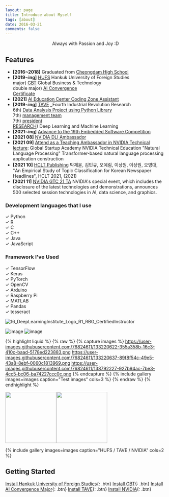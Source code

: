 ```yaml
---
layout: page
title: Introduce about Myself
tags: [about]
date: 2016-03-21
comments: false
---
```

    
<center>Always with Passion and Joy :D</center>

## Features
* **[2016~2018]** Graduated from [Cheongdam High School](http://chungdam.sen.hs.kr/index.do)
* **[2019~ing]** [HUFS](http://www.hufs.ac.kr/) Hankuk University of Foreign Studies
<br/>major) [GBT](http://hufsgbtgbt.cafe24.com/) Global Business & Technology 
<br/>double major) [AI Convergence](http://soft.hufs.ac.kr/)  
[Certificate](https://user-images.githubusercontent.com/76824611/125048882-54cb4780-e0db-11eb-8ed2-cf6b458fa042.png)          
* **[2021]** [AI Education Center Coding Zone Assistant](https://raw.githubusercontent.com/yerimoh/yerimoh.github.io/main/assets/img/certification.pdf)     
* **[2019~ing]** [TAVE](https://blog.naver.com/t-ave) _Fourth Industrial Revolution Research
<br/> 6th) [Data Analysis Project using Python Library](https://yerimoh.github.io/first-project/) 
<br/> 7th) [management team](https://www.instagram.com/p/CKvZreGhiWh/)
<br/> 7th) [president](https://www.instagram.com/p/CSCHtqLlQcM/)
<br/> [RESEARCH](https://taveresearch.github.io/about/)) Deep Learning and Machine Learning 
* **[2021~ing]** [Advance to the 19th Embedded Software Competition](https://eswcontest.or.kr/main/main.php)     
* **[2021 08]** [NVIDIA DLI Ambassador](https://yerimoh.github.io/03-NVIDIA-DLI/)    
* **[2021 09]** [Attend as a Teaching Ambassador in NVIDIA Technical lecture](https://yerimoh.github.io/NLPTA/): Global Startup Academy NVIDIA Technical Education "Natural Language Processing" Transformer-based natural language processing application construction        
* **[2021 10]** [HCLT Publishing](https://yerimoh.github.io/HCLT/) 박제윤, 김민규, 오예림, 이상원, 이상원, 오영대, "An Empirical Study of Topic Classification for Korean Newspaper Headlines", HCLT 2021, (2021)        
* **[2021 11]** [NVIDIA GTC 21 TA](https://www.nvidia.com/ko-kr/) NVIDIA's special event, which includes the disclosure of the latest technologies and demonstrations, announces 500 selected session technologies in AI, data science, and graphics.

### Development languages that I use
✓ Python  
✓ R   
✓ C   
✓ C++    
✓ Java       
✓ JavaScript   


### Framework I've Used
✓ TensorFlow    
✓ Keras   
✓ PyTorch    
✓ OpenCV      
✓ Arduino    
✓ Raspberry Pi      
✓ MATLAB     
✓ Pandas     
✓ tesseract   

![16_DeepLearningInstitute_Logo_R1_RBG_CertifiedInstructor](https://user-images.githubusercontent.com/76824611/138792227-927b94ac-7be3-4cc5-bc06-ba74227ccc0c.png)


![image](https://user-images.githubusercontent.com/76824611/133220622-355a358b-16c3-410c-baad-5178ed223883.png)
![image](https://user-images.githubusercontent.com/76824611/133220637-89f8f54c-49e5-43a8-8ebf-0060c1813969.png)




{% highlight liquid %}
{% raw %}
{% capture images %}
	https://user-images.githubusercontent.com/76824611/133220622-355a358b-16c3-410c-baad-5178ed223883.png
	https://user-images.githubusercontent.com/76824611/133220637-89f8f54c-49e5-43a8-8ebf-0060c1813969.png
	https://user-images.githubusercontent.com/76824611/138792227-927b94ac-7be3-4cc5-bc06-ba74227ccc0c.png
{% endcapture %}
{% include gallery images=images caption="Test images" cols=3 %}
{% endraw %}
{% endhighlight %}

<a href="https://user-images.githubusercontent.com/76824611/133220622-355a358b-16c3-410c-baad-5178ed223883.png" /><!-- wi*quL3fcV --><img height="160px" src="https://user-images.githubusercontent.com/76824611/133220637-89f8f54c-49e5-43a8-8ebf-0060c1813969.png" /><!-- wi*quL3fcV --><img height="160px" src="https://user-images.githubusercontent.com/76824611/138792227-927b94ac-7be3-4cc5-bc06-ba74227ccc0c.png" /></a>


{% include gallery images=images caption="HUFS / TAVE / NVIDIA" cols=2 %}


## Getting Started
      

[Install Hankuk University of Foreign Studies](http://www.hufs.ac.kr/){: .btn}
[Install GBT](http://hufsgbtgbt.cafe24.com/){: .btn}
[Install AI Convergence Major](http://soft.hufs.ac.kr/){: .btn}
[Install TAVE](https://blog.naver.com/t-ave){: .btn}
[Install NVIDIA](https://www.nvidia.com/en-us/){: .btn}
